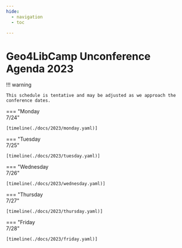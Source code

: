 ```yaml
---
hide:
  - navigation
  - toc

---
```



# Geo4LibCamp Unconference Agenda 2023

!!! warning

	This schedule is tentative and may be adjusted as we approach the conference dates.


=== "Monday <br> 7/24"

	[timeline(./docs/2023/monday.yaml)]
    
===  "Tuesday<br> 7/25"

	[timeline(./docs/2023/tuesday.yaml)]

=== "Wednesday<br> 7/26"

	[timeline(./docs/2023/wednesday.yaml)]

=== "Thursday<br> 7/27"

	[timeline(./docs/2023/thursday.yaml)]
	
=== "Friday<br> 7/28"

	[timeline(./docs/2023/friday.yaml)]





